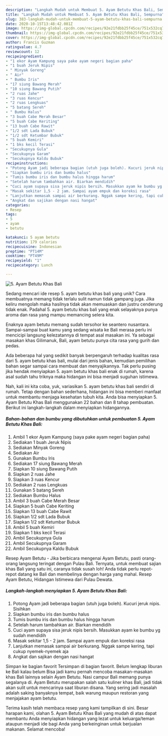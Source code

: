 ```yaml
---
description: "Langkah Mudah untuk Membuat 5. Ayam Betutu Khas Bali, Sempurna"
title: "Langkah Mudah untuk Membuat 5. Ayam Betutu Khas Bali, Sempurna"
slug: 383-langkah-mudah-untuk-membuat-5-ayam-betutu-khas-bali-sempurna
date: 2020-10-15T13:48:42.081Z
image: https://img-global.cpcdn.com/recipes/92e21fdbb25f45ce/751x532cq70/5-ayam-betutu-khas-bali-foto-resep-utama.jpg
thumbnail: https://img-global.cpcdn.com/recipes/92e21fdbb25f45ce/751x532cq70/5-ayam-betutu-khas-bali-foto-resep-utama.jpg
cover: https://img-global.cpcdn.com/recipes/92e21fdbb25f45ce/751x532cq70/5-ayam-betutu-khas-bali-foto-resep-utama.jpg
author: Francis Guzman
ratingvalue: 4.7
reviewcount: 12
recipeingredient:
- "1 ekor Ayam Kampung saya pake ayam negeri bagian paha"
- "1 buah Jeruk Nipis"
- " Minyak Goreng"
- " Air"
- " Bumbu Iris"
- "17 siung Bawang Merah"
- "10 siung Bawang Putih"
- "2 ruas Jahe"
- "3 ruas Kencur"
- "2 ruas Lengkuas"
- "5 batang Sereh"
- " Bumbu Halus"
- "3 buah Cabe Merah Besar"
- "5 buah Cabe Keriting"
- "13 buah Cabe Rawit"
- "1/2 sdt Lada Bubuk"
- "1/2 sdt Ketumbar Bubuk"
- "5 buah Kemiri"
- "1 bks kecil Terasi"
- "Secukupnya Gula"
- "Secukupnya Garam"
- "Secukupnya Kaldu Bubuk"
recipeinstructions:
- "Potong Ayam jadi beberapa bagian (utuh juga boleh). Kucuri jeruk nipis. Sisihkan"
- "Siapkan bumbu iris dan bumbu halus"
- "Tumis bumbu iris dan bumbu halus hingga harum"
- "Setelah harum tambahkan air. Biarkan mendidih"
- "Cuci ayam supaya sisa jeruk nipis bersih. Masukkan ayam ke bumbu yg sudah mendidih"
- "Masak sekitar 1,5 - 2 jam. Sampai ayam empuk dan koreksi rasa"
- "Lanjutkan memasak sampai air berkurang. Nggak sampe kering, tapi cukup nyemek-nyemek aja"
- "Angkat dan sajikan dengan nasi hangat"
categories:
- Resep
tags:
- 5
- ayam
- betutu

katakunci: 5 ayam betutu 
nutrition: 179 calories
recipecuisine: Indonesian
preptime: "PT14M"
cooktime: "PT49M"
recipeyield: "1"
recipecategory: Lunch

---
```



![5. Ayam Betutu Khas Bali](https://img-global.cpcdn.com/recipes/92e21fdbb25f45ce/751x532cq70/5-ayam-betutu-khas-bali-foto-resep-utama.jpg)

Sedang mencari ide resep 5. ayam betutu khas bali yang unik? Cara membuatnya memang tidak terlalu sulit namun tidak gampang juga. Jika keliru mengolah maka hasilnya tidak akan memuaskan dan justru cenderung tidak enak. Padahal 5. ayam betutu khas bali yang enak selayaknya punya aroma dan rasa yang mampu memancing selera kita.

Enaknya ayam betutu memang sudah tersohor ke seantero nusantara. Sampai-sampai buat kamu yang sedang wisata ke Bali merasa perlu ini mencicipi langsung kelezatannya di tempat asal masakan ini. Ya sebagai masakan khas Gilimanuk, Bali, ayam betutu punya cita rasa yang gurih dan pedas.

Ada beberapa hal yang sedikit banyak berpengaruh terhadap kualitas rasa dari 5. ayam betutu khas bali, mulai dari jenis bahan, kemudian pemilihan bahan segar sampai cara membuat dan menyajikannya. Tak perlu pusing jika hendak menyiapkan 5. ayam betutu khas bali enak di rumah, karena asal sudah tahu triknya maka hidangan ini bisa menjadi suguhan istimewa.


Nah, kali ini kita coba, yuk, variasikan 5. ayam betutu khas bali sendiri di rumah. Tetap dengan bahan sederhana, hidangan ini bisa memberi manfaat untuk membantu menjaga kesehatan tubuh kita. Anda bisa menyiapkan 5. Ayam Betutu Khas Bali menggunakan 22 bahan dan 8 tahap pembuatan. Berikut ini langkah-langkah dalam menyiapkan hidangannya.

<!--inarticleads1-->

##### Bahan-bahan dan bumbu yang dibutuhkan untuk pembuatan 5. Ayam Betutu Khas Bali:

1. Ambil 1 ekor Ayam Kampung (saya pake ayam negeri bagian paha)
1. Sediakan 1 buah Jeruk Nipis
1. Sediakan  Minyak Goreng
1. Sediakan  Air
1. Gunakan  Bumbu Iris
1. Sediakan 17 siung Bawang Merah
1. Siapkan 10 siung Bawang Putih
1. Siapkan 2 ruas Jahe
1. Siapkan 3 ruas Kencur
1. Sediakan 2 ruas Lengkuas
1. Gunakan 5 batang Sereh
1. Sediakan  Bumbu Halus
1. Ambil 3 buah Cabe Merah Besar
1. Siapkan 5 buah Cabe Keriting
1. Siapkan 13 buah Cabe Rawit
1. Siapkan 1/2 sdt Lada Bubuk
1. Siapkan 1/2 sdt Ketumbar Bubuk
1. Ambil 5 buah Kemiri
1. Siapkan 1 bks kecil Terasi
1. Ambil Secukupnya Gula
1. Ambil Secukupnya Garam
1. Ambil Secukupnya Kaldu Bubuk


Resep Ayam Betutu - Jika berbicara mengenai Ayam Betutu, pasti orang-orang langsung teringat dengan Pulau Bali. Ternyata, untuk membuat sajian khas Bali yang satu ini, caranya tidak susah loh! Anda tidak perlu repot-repot datang ke Bali dan membelinya dengan harga yang mahal. Resep Ayam Betutu, Hidangan Istimewa dari Pulau Dewata. 

<!--inarticleads2-->

##### Langkah-langkah menyiapkan 5. Ayam Betutu Khas Bali:

1. Potong Ayam jadi beberapa bagian (utuh juga boleh). Kucuri jeruk nipis. Sisihkan
1. Siapkan bumbu iris dan bumbu halus
1. Tumis bumbu iris dan bumbu halus hingga harum
1. Setelah harum tambahkan air. Biarkan mendidih
1. Cuci ayam supaya sisa jeruk nipis bersih. Masukkan ayam ke bumbu yg sudah mendidih
1. Masak sekitar 1,5 - 2 jam. Sampai ayam empuk dan koreksi rasa
1. Lanjutkan memasak sampai air berkurang. Nggak sampe kering, tapi cukup nyemek-nyemek aja
1. Angkat dan sajikan dengan nasi hangat


Simpan ke bagian favorit Tersimpan di bagian favorit. Belum lengkap liburan ke Bali kalau belum Bisa jadi kamu pernah mencoba masakan-masakan khas Bali lainnya selain Ayam Betutu. Nasi campur Bali memang punya segalanya di. Ayam Betutu merupakan salah satu kuliner khas Bali, jadi tidak akan sulit untuk mencarinya saat liburan disana. Yang sering jadi masalah adalah saking banyaknya tempat, baik warung maupun restoran yang menjajakan ayam betutu. 

Terima kasih telah membaca resep yang kami tampilkan di sini. Besar harapan kami, olahan 5. Ayam Betutu Khas Bali yang mudah di atas dapat membantu Anda menyiapkan hidangan yang lezat untuk keluarga/teman ataupun menjadi ide bagi Anda yang berkeinginan untuk berjualan makanan. Selamat mencoba!
